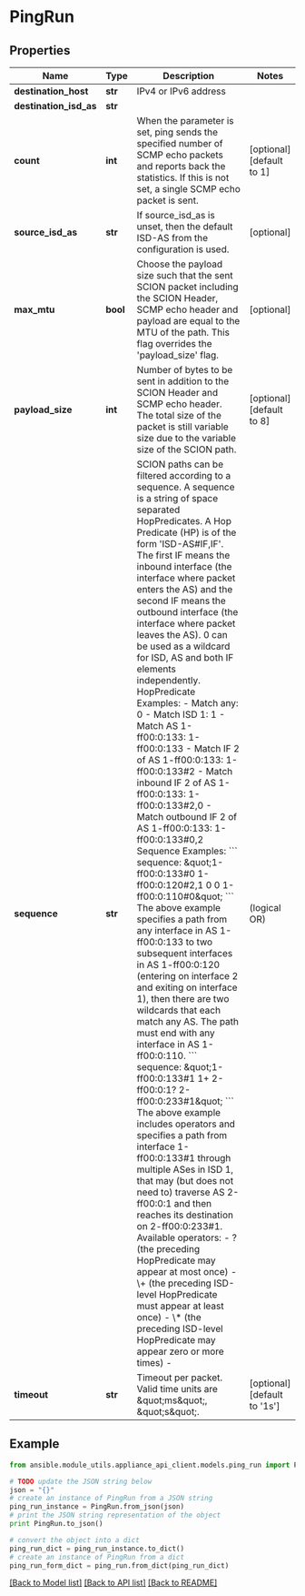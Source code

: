 # PingRun


## Properties

Name | Type | Description | Notes
------------ | ------------- | ------------- | -------------
**destination_host** | **str** | IPv4 or IPv6 address | 
**destination_isd_as** | **str** |  | 
**count** | **int** | When the parameter is set, ping sends the specified number of SCMP echo packets and reports back the statistics. If this is not set, a single SCMP echo packet is sent.  | [optional] [default to 1]
**source_isd_as** | **str** | If source_isd_as is unset, then the default ISD-AS from the configuration is used. | [optional] 
**max_mtu** | **bool** | Choose the payload size such that the sent SCION packet including the SCION Header, SCMP echo header and payload are equal to the MTU of the path. This flag overrides the &#39;payload_size&#39; flag.  | [optional] 
**payload_size** | **int** | Number of bytes to be sent in addition to the SCION Header and SCMP echo header. The total size of the packet is still variable size due to the variable size of the SCION path.  | [optional] [default to 8]
**sequence** | **str** | SCION paths can be filtered according to a sequence. A sequence is a string of space separated HopPredicates. A Hop Predicate (HP) is of the form &#39;ISD-AS#IF,IF&#39;. The first IF means the inbound interface (the interface where packet enters the AS) and the second IF means the outbound interface (the interface where packet leaves the AS). 0 can be used as a wildcard for ISD, AS and both IF elements independently.  HopPredicate Examples:    - Match any:                               0   - Match ISD 1:                             1   - Match AS 1-ff00:0:133:                   1-ff00:0:133   - Match IF 2 of AS 1-ff00:0:133:           1-ff00:0:133#2   - Match inbound IF 2 of AS 1-ff00:0:133:   1-ff00:0:133#2,0   - Match outbound IF 2 of AS 1-ff00:0:133:  1-ff00:0:133#0,2  Sequence Examples:  &#x60;&#x60;&#x60; sequence: \&quot;1-ff00:0:133#0 1-ff00:0:120#2,1 0 0 1-ff00:0:110#0\&quot; &#x60;&#x60;&#x60;  The above example specifies a path from any interface in AS 1-ff00:0:133 to two subsequent interfaces in AS 1-ff00:0:120 (entering on interface 2 and exiting on interface 1), then there are two wildcards that each match any AS. The path must end with any interface in AS 1-ff00:0:110. &#x60;&#x60;&#x60;   sequence: \&quot;1-ff00:0:133#1 1+ 2-ff00:0:1? 2-ff00:0:233#1\&quot; &#x60;&#x60;&#x60; The above example includes operators and specifies a path from interface 1-ff00:0:133#1 through multiple ASes in ISD 1, that may (but does not need to) traverse AS 2-ff00:0:1 and then reaches its destination on 2-ff00:0:233#1. Available operators:    - ? (the preceding HopPredicate may appear at most once)   - \\+ (the preceding ISD-level HopPredicate must appear at least once)   - \\* (the preceding ISD-level HopPredicate may appear zero or more times)   - | (logical OR)  | [optional] 
**timeout** | **str** | Timeout per packet. Valid time units are \&quot;ms\&quot;, \&quot;s\&quot;. | [optional] [default to '1s']

## Example

```python
from ansible.module_utils.appliance_api_client.models.ping_run import PingRun

# TODO update the JSON string below
json = "{}"
# create an instance of PingRun from a JSON string
ping_run_instance = PingRun.from_json(json)
# print the JSON string representation of the object
print PingRun.to_json()

# convert the object into a dict
ping_run_dict = ping_run_instance.to_dict()
# create an instance of PingRun from a dict
ping_run_form_dict = ping_run.from_dict(ping_run_dict)
```
[[Back to Model list]](../README.md#documentation-for-models) [[Back to API list]](../README.md#documentation-for-api-endpoints) [[Back to README]](../README.md)


